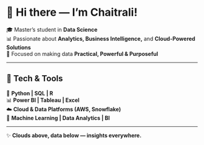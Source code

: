 # 👋 Hi there — I’m Chaitrali!  

🎓 Master’s student in **Data Science**  
📊 Passionate about **Analytics, Business Intelligence,** and **Cloud-Powered Solutions**  
🎯 Focused on making data **Practical, Powerful & Purposeful**  

---

## 🔧 Tech & Tools  

🐍 **Python | SQL | R**  
📊 **Power BI | Tableau | Excel**  
☁️ **Cloud & Data Platforms (AWS, Snowflake)**  
🤖 **Machine Learning | Data Analytics | BI**  

---

✨ **Clouds above, data below — insights everywhere.**  
